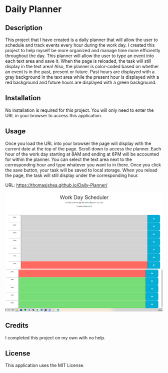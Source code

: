 # Daily Planner

## Description

This project that I have created is a daily planner that will allow the user to schedule and track events every hour during the work day. I created this project to help myself be more organized and manage time more efficiently throughout the day. This planner will allow the user to type an event into each text area and save it. When the page is reloaded, the task will still display in the text area! Also, the planner is color-coded based on whether an event is in the past, present or future. Past hours are displayed with a gray background in the text area while the present hour is displayed with a red background and future hours are displayed with a green background.

## Installation

No installation is required for this project. You will only need to enter the URL in your browser to access this application. 

## Usage

Once you load the URL into your browser the page will display with the current date at the top of the page. 
Scroll down to access the planner. Each hour of the work day starting at 8AM and ending at 6PM will be accounted for within the planner. You can select the text area next to the corresponding hour and type whatever you want to in there. Once you click the save button, your task will be saved to local storage. When you reload the page, the task will still display under the corresponding hour. 

URL: https://thomasjshea.github.io/Daily-Planner/

![Screenshot-1](./Assets/images/Screenshot-1.png)
![Screenshot-2](./Assets/images/Screenshot-2.png)

## Credits

I completed this project on my own with no help. 

## License

This application uses the MIT License.